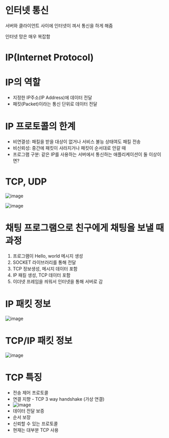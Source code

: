 # 인터넷 통신
서버와 클라이언트 사이에 인터넷이 껴서 통신을 하게 해줌

인터넷 망은 매우 복잡함

# IP(Internet Protocol)

# IP의 역할
* 지정한 IP주소(IP Address)에 데이터 전달
* 패킷(Packet)이라는 통신 단위로 데이터 전달

# IP 프로토콜의 한계
* 비연결성: 패킬을 받을 대상이 없거나 서비스 불능 상태여도 패킬 전송
* 비신뢰성: 중간에 패킷이 사라지거나 패킷이 순서대로 안갈 때
* 프로그램 구분: 같은 IP를 사용하는 서버에서 통신하는 애플리케이션이 둘 이상이면?

# TCP, UDP

![image](https://user-images.githubusercontent.com/74352543/220024740-88f9da41-8b94-45c9-9c7b-1b262461660a.png)

![image](https://user-images.githubusercontent.com/74352543/220024909-e2c24e24-4824-4026-83e8-1dee634cbe7b.png)

# 채팅 프로그램으로 친구에게 채팅을 보낼 때 과정
1. 프로그램이 Hello, world 메시지 생성
2. SOCKET 라이브러리를 통해 전달
3. TCP 정보생성, 메시지 데이터 포함
4. IP 패킬 생성, TCP 데이터 포함
5. 이더넷 프레임을 씌워서 인터넷을 통해 서버로 감

# IP 패킷 정보

![image](https://user-images.githubusercontent.com/74352543/220025770-7ca1aa4d-61ab-48b8-873e-213aed0852a9.png)

# TCP/IP 패킷 정보

![image](https://user-images.githubusercontent.com/74352543/220025871-2093440e-aa43-4441-8ad2-03178d615cd3.png)

# TCP 특징
* 전송 제어 프로토콜
* 연결 지향 - TCP 3 way handshake (가상 연결)
* ![image](https://user-images.githubusercontent.com/74352543/220026915-2adf5195-ec17-41f8-973b-c596f5dca4d5.png)
* 데이터 전달 보증
* 순서 보장
* 신뢰할 수 있는 프로토콜
* 현재는 대부분 TCP 사용
